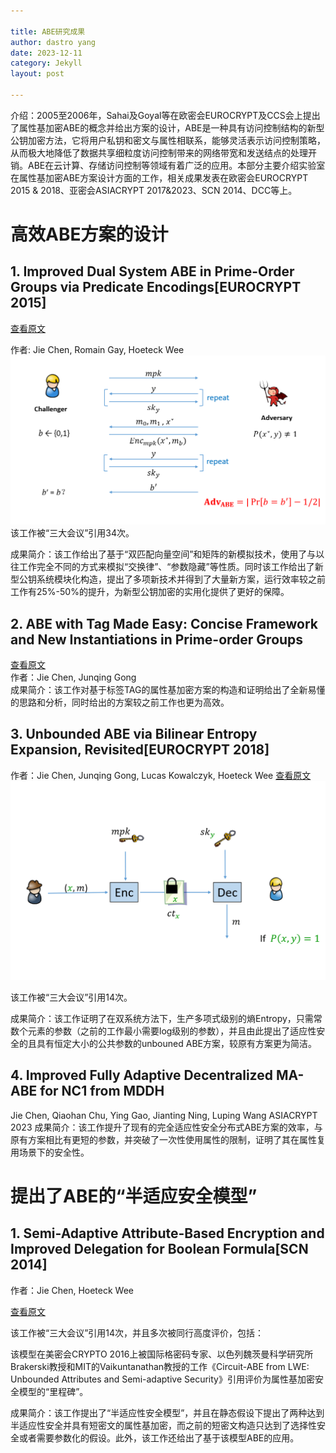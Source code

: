 ```yaml
---

title: ABE研究成果
author: dastro yang
date: 2023-12-11
category: Jekyll
layout: post

---
```


介绍：2005至2006年，Sahai及Goyal等在欧密会EUROCRYPT及CCS会上提出了属性基加密ABE的概念并给出方案的设计，ABE是一种具有访问控制结构的新型公钥加密方法，它将用户私钥和密文与属性相联系，能够灵活表示访问控制策略，从而极大地降低了数据共享细粒度访问控制带来的网络带宽和发送结点的处理开销。ABE在云计算、存储访问控制等领域有着广泛的应用。本部分主要介绍实验室在属性基加密ABE方案设计方面的工作，相关成果发表在欧密会EUROCRYPT 2015 & 2018、亚密会ASIACRYPT 2017&2023、SCN 2014、DCC等上。

# 高效ABE方案的设计
##  1. Improved Dual System ABE in Prime-Order Groups via Predicate Encodings[EUROCRYPT 2015]

[查看原文](https://link.springer.com/chapter/10.1007/978-3-662-46803-6_20)

作者: Jie Chen, Romain Gay, Hoeteck Wee<br>
<img src="../assets/dualabe.png">
该工作被“三大会议”引用34次。

成果简介：该工作给出了基于“双匹配向量空间”和矩阵的新模拟技术，使用了与以往工作完全不同的方式来模拟“交换律”、“参数隐藏”等性质。同时该工作给出了新型公钥系统模块化构造，提出了多项新技术并得到了大量新方案，运行效率较之前工作有25%-50%的提升，为新型公钥加密的实用化提供了更好的保障。

## 2. ABE with Tag Made Easy: Concise Framework and New Instantiations in Prime-order Groups
[查看原文](https://link.springer.com/chapter/10.1007/978-3-319-70697-9_2)<br>
作者：Jie Chen, Junqing Gong<br>
成果简介：该工作对基于标签TAG的属性基加密方案的构造和证明给出了全新易懂的思路和分析，同时给出的方案较之前工作也更为高效。

## 3. Unbounded ABE via Bilinear Entropy Expansion, Revisited[EUROCRYPT 2018]
作者：Jie Chen, Junqing Gong, Lucas Kowalczyk, Hoeteck Wee
[查看原文](https://link.springer.com/chapter/10.1007/978-3-319-78381-9_19)
<img src="../assets/unboundedabe.png">

该工作被“三大会议”引用14次。

成果简介：该工作证明了在双系统方法下，生产多项式级别的熵Entropy，只需常数个元素的参数（之前的工作最小需要log级别的参数），并且由此提出了适应性安全的且具有恒定大小的公共参数的unbouned ABE方案，较原有方案更为简洁。

## 4. Improved Fully Adaptive Decentralized MA-ABE for NC1 from MDDH
Jie Chen, Qiaohan Chu, Ying Gao, Jianting Ning, Luping Wang
ASIACRYPT 2023
成果简介：该工作提升了现有的完全适应性安全分布式ABE方案的效率，与原有方案相比有更短的参数，并突破了一次性使用属性的限制，证明了其在属性复用场景下的安全性。

# 提出了ABE的“半适应安全模型”

## 1. Semi-Adaptive Attribute-Based Encryption and Improved Delegation for Boolean Formula[SCN 2014]

作者：Jie Chen, Hoeteck Wee

[查看原文](https://link.springer.com/chapter/10.1007/978-3-319-10879-7_16)

该工作被“三大会议”引用14次，并且多次被同行高度评价，包括：

该模型在美密会CRYPTO 2016上被国际格密码专家、以色列魏茨曼科学研究所Brakerski教授和MIT的Vaikuntanathan教授的工作《Circuit-ABE from LWE: Unbounded Attributes and Semi-adaptive Security》引用评价为属性基加密安全模型的“里程碑”。

成果简介：该工作提出了“半适应性安全模型”，并且在静态假设下提出了两种达到半适应性安全并具有短密文的属性基加密，而之前的短密文构造只达到了选择性安全或者需要参数化的假设。此外，该工作还给出了基于该模型ABE的应用。
